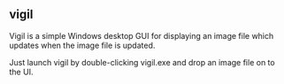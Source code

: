 vigil
-----

Vigil is a simple Windows desktop GUI for displaying an image file which updates when the image file is updated. 

Just launch vigil by double-clicking vigil.exe and drop an image file on to the UI.
